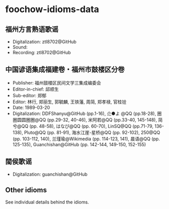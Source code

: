 ﻿# foochow-idioms-data

## 福州方言熟语歌谣
- Digitalization: ztl8702@GitHub
- Sound: 
- Recording: ztl8702@GitHub

## 中国谚语集成福建卷・福州市鼓楼区分卷
- Publisher: 福州鼓楼区民间文学三集成编委会
- Editor-in-chief: 邱顺生
- Sub-editor: 郑郁
- Editor: 林行, 郑丽生, 郭毓麟, 王铁藩, 周简, 郑孝禄, 官桂铨
- Date: 1989-03-20
- Digitalization: DDFShanyu@GitHub (pp.1-16), 尐●よ @QQ (pp.18-28), 圈圈圆圆圈圈@QQ (pp.29-32, 40-46), 米阿若@QQ (pp.33-40, 145-148), 简兮@QQ (pp. 48-58), はなび@QQ (pp. 60-70), LinSQ@QQ (pp.71-79, 136-138), Pluto@QQ (pp. 81-91), 海水江崖-星桥@QQ (pp. 92-102), 250@QQ (pp. 103-112, 140), 兰瑾瑜@Wikimedia (pp. 114-123, 141), 晨语@QQ (pp. 125-135), Guanchishan@GitHub (pp. 142-144, 149-150, 152-155)

## 閩侯歌谣
- Digitalization: guanchishan@GitHub

## Other idioms
See individual details behind the idioms.
